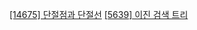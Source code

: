 [[14675] 단절점과 단절선](https://www.acmicpc.net/problem/14675)    [[5639] 이진 검색 트리](https://www.acmicpc.net/problem/5639) 
